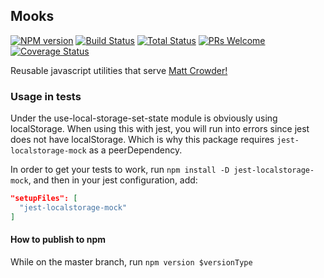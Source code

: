 ## Mooks
[![NPM version][npm-image]][npm-url]
[![Build Status][travis-image]][travis-url]
[![Total Status][total-image]][total-url]
[![PRs Welcome][pr-image]][pr-url]
[![Coverage Status][coverage-image]][coverage-url]

[npm-image]: https://badge.fury.io/js/mooks.svg
[npm-url]: https://npmjs.org/package/mooks
[travis-image]: https://travis-ci.org/mcrowder65/mooks.svg?branch=master
[travis-url]: https://travis-ci.org/mcrowder65/mooks
[total-image]: https://img.shields.io/npm/dt/mooks.svg
[total-url]: https://img.shields.io/npm/dt/mooks
[pr-image]: https://img.shields.io/badge/PRs-welcome-brightgreen.svg
[pr-url]: http://makeapullrequest.com
[coverage-image]: https://coveralls.io/repos/github/mcrowder65/mooks/badge.svg
[coverage-url]: https://coveralls.io/github/mcrowder65/mooks

Reusable javascript utilities that serve [Matt Crowder!](https://twitter.com/mcrowder65)


### Usage in tests

Under the use-local-storage-set-state module is obviously using localStorage. 
When using this with jest, you will run into errors since jest does not have localStorage.
Which is why this package requires `jest-localstorage-mock` as a peerDependency.

In order to get your tests to work, run `npm install -D jest-localstorage-mock`, and then in your jest configuration, add:

```json
"setupFiles": [
  "jest-localstorage-mock"
]
```

#### How to publish to npm
While on the master branch, run `npm version $versionType`